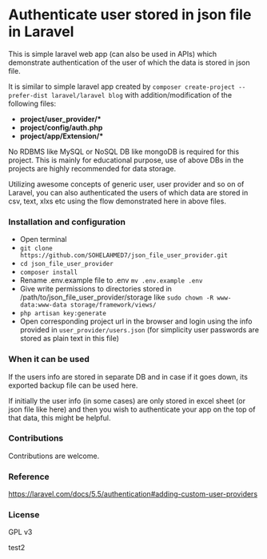 # Authenticate user stored in json file in Laravel

This is simple laravel web app (can also be used in APIs) which demonstrate authentication of the user of which the data is stored in json file.

It is similar to simple laravel app created by `composer create-project --prefer-dist laravel/laravel blog` with addition/modification of the following files:
* **project/user_provider/\***
* **project/config/auth.php**
* **project/app/Extension/\***

No RDBMS like MySQL or NoSQL DB like mongoDB is required for this project.
This is mainly for educational purpose, use of above DBs in the projects are highly recommended for data storage.

Utilizing awesome concepts of generic user, user provider and so on of Laravel, you can also authenticated the users of which data are stored in csv, text, xlxs etc using the flow demonstrated here in above files.


### Installation and configuration
* Open terminal
* `git clone https://github.com/SOHELAHMED7/json_file_user_provider.git`
* `cd json_file_user_provider`
* `composer install`
* Rename .env.example file to .env `mv .env.example .env`
* Give write permissions to directories stored in /path/to/json_file_user_provider/storage like `sudo chown -R www-data:www-data storage/framework/views/`
* `php artisan key:generate`
* Open corresponding project url in the browser and login using the info provided in `user_provider/users.json` (for simplicity user passwords are stored as plain text in this file)

### When it can be used
If the users info are stored in separate DB and in case if it goes down, its exported backup file can be used here.

If initially the user info (in some cases) are only stored in excel sheet (or json file like here) and then you wish to authenticate your app on the top of that data, this might be helpful.


### Contributions
Contributions are welcome.

###  Reference
https://laravel.com/docs/5.5/authentication#adding-custom-user-providers

### License
GPL v3

test2
